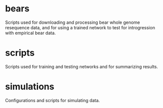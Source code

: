 # bears
Scripts used for downloading and processing bear whole genome resequence data, and for using a trained network to test for introgression with empirical bear data.

# scripts
Scripts used for training and testing networks and for summarizing results. 

# simulations
Configurations and scripts for simulating data.

